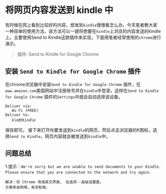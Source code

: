 # 将网页内容发送到 kindle 中   
有时候在网上看到比较好的内容，想发到`kindle`慢慢看怎么办，今天笔者教大家一种简单的使用方法，该方法可以一键将想要在`kindle`上浏览的内容发送的kindle上。主要使用Send to Kindle这款插件来实现，下面用笔者经常使用的`chrome`进行演示。  
>插件: Send to Kindle for Google Chrome    

## 安装 `Send to Kindle for Google Chrome` 插件   
在chrome浏览器中安装`Send to Kindle for Google Chrome` 插件，在`www.amazon.com`美国网站中注册账号并在`kindle`中登录。这样在`Send to Kindle for Google Chrome` 插件的`Settings`中就会自动选择该设备。   
```
Deliver via:
   Wi-Fi (FREE)  
Deliver to:
   klm的Kindle 
```
保存即可。
接下来打开你要发送到`kindle`的网页，然后点击浏览器的K图标，选择`Send to Kindle`，网页内容就会被发送到`kindle`中。    

## 问题总结
1.提示：`We're sorry but we are unable to send documents to your Kindle. Please ensure that you are connected to the network and try again`.  
```
解决：将 Chrome 改成英文界面， 在选项--高级设置里。   
方案来自网络，亲测有效。   
```